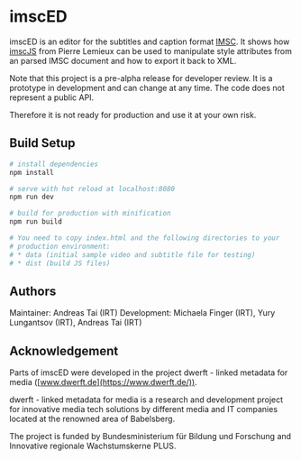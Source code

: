 # imscED

imscED is an editor for the subtitles and caption format
[IMSC](https://www.w3.org/TR/ttml-imsc1/). It shows how
[imscJS](https://github.com/sandflow/imscJS) from Pierre Lemieux can be used
to manipulate style attributes from an parsed IMSC document and how to export
it back to XML.

Note that this project is a pre-alpha release for developer review. It is
a prototype in development and can change at any time. The code does not
represent a public API.

Therefore it is not ready for production and use it at your own risk.

## Build Setup

```bash
# install dependencies
npm install

# serve with hot reload at localhost:8080
npm run dev

# build for production with minification
npm run build

# You need to copy index.html and the following directories to your
# production environment:
# * data (initial sample video and subtitle file for testing)
# * dist (build JS files)

```

## Authors
Maintainer: Andreas Tai (IRT)
Development: Michaela Finger (IRT), Yury Lungantsov (IRT), Andreas Tai (IRT)

## Acknowledgement
Parts of imscED were developed in the project dwerft - linked metadata for media ([www.dwerft.de](https://www.dwerft.de/)).

dwerft - linked metadata for media is a research and development project for innovative media tech solutions by different media and IT companies located at the renowned area of Babelsberg.

The project is funded by Bundesministerium für Bildung und Forschung and Innovative regionale Wachstumskerne PLUS.
